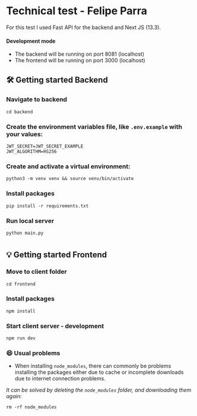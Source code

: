 # Technical test - Felipe Parra

For this test I used Fast API for the backend and Next JS (13.3).

#### Development mode

- The backend will be running on port 8081 (localhost)
- The frontend will be running on port 3000 (localhost)

## 🛠 Getting started Backend

### Navigate to backend

```
cd backend
```

### Create the environment variables file, like `.env.example` with your values:

```
JWT_SECRET=JWT_SECRET_EXAMPLE
JWT_ALGORITHM=HS256
```

### Create and activate a virtual environment:

```
python3 -m venv venv && source venv/bin/activate
```

### Install packages

```
pip install -r requirements.txt
```

### Run local server

```
python main.py
```

#

## 💡 Getting started Frontend

### Move to client folder

```
cd frontend
```

### Install packages

```
npm install
```

### Start client server - development

```
npm run dev
```

### 😄 Usual problems

- When installing `node_modules`, there can commonly be problems installing the packages either due to cache or incomplete downloads due to internet connection problems.

_It can be solved by deleting the `node_modules` folder, and downloading them again:_

```
rm -rf node_modules
```
